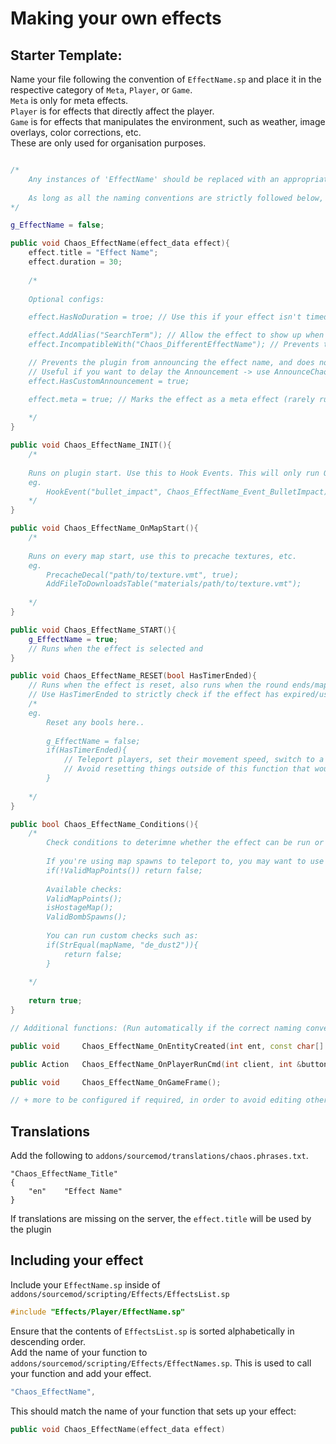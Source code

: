 # Making your own effects

## Starter Template:
Name your file following the convention of `EffectName.sp` and place it in the respective category of `Meta`, `Player`, or `Game`.\
`Meta` is only for meta effects.\
`Player` is for effects that directly affect the player.\
`Game` is for effects that manipulates the environment, such as weather, image overlays, color corrections, etc.\
These are only used for organisation purposes.
```c++

/*
	Any instances of 'EffectName' should be replaced with an appropriate name for you effect.
	
	As long as all the naming conventions are strictly followed below, they will all be run automatically, without the need to be called elsewhere in the plugin.
*/

g_EffectName = false;

public void Chaos_EffectName(effect_data effect){
	effect.title = "Effect Name";
	effect.duration = 30;
	
	/*
	
	Optional configs: 

	effect.HasNoDuration = troe; // Use this if your effect isn't timed, eg. spawning models

	effect.AddAlias("SearchTerm"); // Allow the effect to show up when using "!effect searchterm"
	effect.IncompatibleWith("Chaos_DifferentEffectName"); // Prevents the effect running the same time with other effects

	// Prevents the plugin from announcing the effect name, and does not get added to the effect list (HUD).
	// Useful if you want to delay the Announcement -> use AnnounceChaos() manually
	effect.HasCustomAnnouncement = true; 

	effect.meta = true; // Marks the effect as a meta effect (rarely run)
	
	*/
}

public void Chaos_EffectName_INIT(){
	/*
	
	Runs on plugin start. Use this to Hook Events. This will only run ONCE.
	eg. 
		HookEvent("bullet_impact", Chaos_EffectName_Event_BulletImpact);
	*/
}

public void Chaos_EffectName_OnMapStart(){
	/*
	
	Runs on every map start, use this to precache textures, etc.
	eg. 
		PrecacheDecal("path/to/texture.vmt", true);
		AddFileToDownloadsTable("materials/path/to/texture.vmt");
		
	*/
}

public void Chaos_EffectName_START(){
	g_EffectName = true;
	// Runs when the effect is selected and
}

public void Chaos_EffectName_RESET(bool HasTimerEnded){
	// Runs when the effect is reset, also runs when the round ends/map changes/plugin reloaded
	// Use HasTimerEnded to strictly check if the effect has expired/used up its duration.
	/*
	eg.
		Reset any bools here..
		
		g_EffectName = false;
		if(HasTimerEnded){
			// Teleport players, set their movement speed, switch to a different weapon, etc.
			// Avoid resetting things outside of this function that would be reset by default on round change.
		}
		
	*/
}

public bool Chaos_EffectName_Conditions(){
	/*
		Check conditions to deterimne whether the effect can be run or not. This is the last final check before the effect is about to run. If returned false, 			another effect will be selected.
		
		If you're using map spawns to teleport to, you may want to use the following:
		if(!ValidMapPoints()) return false;
		
		Available checks:
		ValidMapPoints();
		isHostageMap();
		ValidBombSpawns();
		
		You can run custom checks such as:
		if(StrEqual(mapName, "de_dust2")){
			return false;
		}
		
	*/
	
	return true;
}

// Additional functions: (Run automatically if the correct naming convention is used)

public void 	Chaos_EffectName_OnEntityCreated(int ent, const char[] classname);

public Action 	Chaos_EffectName_OnPlayerRunCmd(int client, int &buttons, int &iImpulse, float fVel[3], float fAngles[3], int &iWeapon, int &iSubType, int &iCmdNum, int &iTickCount, int &iSeed);

public void 	Chaos_EffectName_OnGameFrame();

// + more to be configured if required, in order to avoid editing other files for your effect.

```

## Translations
Add the following to `addons/sourcemod/translations/chaos.phrases.txt`.
```
"Chaos_EffectName_Title"
{
	"en"    "Effect Name"
}
```
If translations are missing on the server, the `effect.title` will be used by the plugin

## Including your effect
Include your `EffectName.sp` inside of `addons/sourcemod/scripting/Effects/EffectsList.sp`
```c++
#include "Effects/Player/EffectName.sp"
```
Ensure that the contents of `EffectsList.sp` is sorted alphabetically in descending order.\
Add the name of your function to `addons/sourcemod/scripting/Effects/EffectNames.sp`. This is used to call your function and add your effect.
```c++
"Chaos_EffectName",
```
This should match the name of your function that sets up your effect:
```c++
public void Chaos_EffectName(effect_data effect)
```
